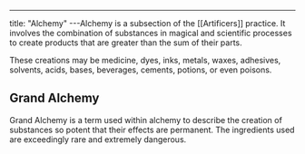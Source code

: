 ---
title: "Alchemy"
---Alchemy is a subsection of the [[Artificers]] practice. It involves the combination of substances in  magical and scientific processes to create products that are greater than the sum of their parts.

These creations may be medicine, dyes, inks, metals, waxes, adhesives, solvents, acids, bases, beverages, cements, potions, or even poisons.

## Grand Alchemy
Grand Alchemy is a term used within alchemy to describe the creation of substances so potent that their effects are permanent. The ingredients used are exceedingly rare and extremely dangerous.